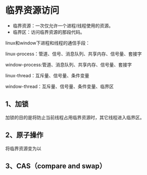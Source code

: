 # 临界资源访问

- 临界资源：一次仅允许一个进程/线程使用的资源。
- 临界区：访问临界资源的那段代码。

linux和window下进程和线程的通信手段：

linux-process：管道、信号、消息队列、共享内存、信号量、套接字

window-process:管道、消息队列、共享内存、信号量、套接字

linux-thread：互斥量、信号量、条件变量

window-thread：互斥量、信号量、条件变量、临界区

## 1、加锁

加锁的目的是将防止当前线程占用临界资源时，其它线程进入临界区。

## 2、原子操作 

将临界资源变为以

## 3、CAS（compare and swap）